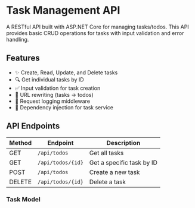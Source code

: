 # Task Management API

A RESTful API built with ASP.NET Core for managing tasks/todos. This API provides basic CRUD operations for tasks with input validation and error handling.

## Features

- ✨ Create, Read, Update, and Delete tasks
- 🔍 Get individual tasks by ID
- ✅ Input validation for task creation
- 🔄 URL rewriting (tasks → todos)
- 📝 Request logging middleware
- 🎯 Dependency injection for task service

## API Endpoints

| Method | Endpoint | Description |
|--------|----------|-------------|
| GET | `/api/todos` | Get all tasks |
| GET | `/api/todos/{id}` | Get a specific task by ID |
| POST | `/api/todos` | Create a new task |
| DELETE | `/api/todos/{id}` | Delete a task |

### Task Model 